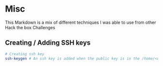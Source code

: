 # Misc

This Markdown is a mix of different techniques I was able to use from other Hack the box Challenges


## Creating / Adding SSH keys

```sh
# Creating ssh key
ssh-keygen # An ssh key is added when the public key is in the /home/<username>/.ssh/authorized_keys file
```

